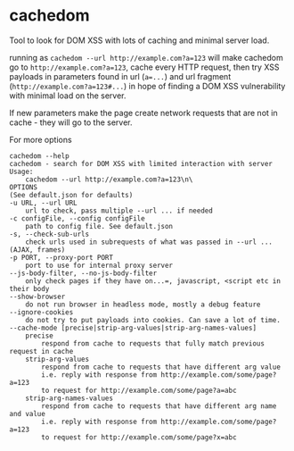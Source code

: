 # cachedom
Tool to look for DOM XSS with lots of caching and minimal server load.

running as `cachedom --url http://example.com?a=123` will make cachedom go to `http://example.com?a=123`, cache every HTTP request,
then try XSS payloads in parameters found in url (`a=...`) and url fragment (`http://example.com?a=123#...`)
in hope of finding a DOM XSS vulnerability with minimal load on the server.

If new parameters make the page create network requests that are not in cache - they will go to the server.

For more options
```shell
cachedom --help
cachedom - search for DOM XSS with limited interaction with server
Usage:
    cachedom --url http://example.com?a=123\n\
OPTIONS
(See default.json for defaults)
-u URL, --url URL
    url to check, pass multiple --url ... if needed
-c configFile, --config configFile
    path to config file. See default.json
-s, --check-sub-urls
    check urls used in subrequests of what was passed in --url ... (AJAX, frames)
-p PORT, --proxy-port PORT
    port to use for internal proxy server
--js-body-filter, --no-js-body-filter
    only check pages if they have on...=, javascript, <script etc in their body
--show-browser
    do not run browser in headless mode, mostly a debug feature
--ignore-cookies
    do not try to put payloads into cookies. Can save a lot of time.
--cache-mode [precise|strip-arg-values|strip-arg-names-values]
    precise
        respond from cache to requests that fully match previous request in cache
    strip-arg-values
        respond from cache to requests that have different arg value
        i.e. reply with response from http://example.com/some/page?a=123
        to request for http://example.com/some/page?a=abc
    strip-arg-names-values
        respond from cache to requests that have different arg name and value
        i.e. reply with response from http://example.com/some/page?a=123
        to request for http://example.com/some/page?x=abc
```
